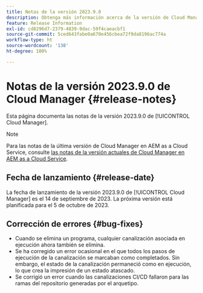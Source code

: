 ```yaml
---
title: Notas de la versión 2023.9.0
description: Obtenga más información acerca de la versión de Cloud Manager 2023.9.0.
feature: Release Information
exl-id: cd8296d7-2379-4839-9dac-59f4caeacbf1
source-git-commit: 5ced643fabe0a670e456cbea72f9da8196ac774a
workflow-type: ht
source-wordcount: '138'
ht-degree: 100%

---
```


# Notas de la versión 2023.9.0 de Cloud Manager {#release-notes}

Esta página documenta las notas de la versión 2023.9.0 de [!UICONTROL Cloud Manager].

>[!NOTE]
>
>Para las notas de la última versión de Cloud Manager en AEM as a Cloud Service, consulte [las notas de la versión actuales de Cloud Manager en AEM as a Cloud Service](https://experienceleague.adobe.com/es/docs/experience-manager-cloud-service/content/release-notes/cloud-manager/current).

## Fecha de lanzamiento {#release-date}

La fecha de lanzamiento de la versión 2023.9.0 de [!UICONTROL Cloud Manager] es el 14 de septiembre de 2023. La próxima versión está planificada para el 5 de octubre de 2023.

## Corrección de errores {#bug-fixes}

* Cuando se elimina un programa, cualquier canalización asociada en ejecución ahora también se elimina.
* Se ha corregido un error ocasional en el que todos los pasos de ejecución de la canalización se marcaban como completados. Sin embargo, el estado de la canalización permaneció como en ejecución, lo que crea la impresión de un estado atascado.
* Se corrigió un error cuando las canalizaciones CI/CD fallaron para las ramas del repositorio generadas por el arquetipo.
